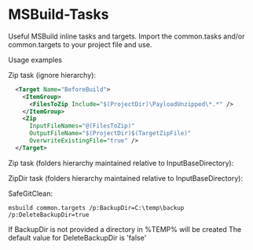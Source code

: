 MSBuild-Tasks
=============

Useful MSBuild inline tasks and targets. Import the common.tasks and/or common.targets to your project file and use. 

Usage examples

Zip task (ignore hierarchy):

```xml
  <Target Name="BeforeBuild">
    <ItemGroup>
      <FilesToZip Include="$(ProjectDir)\PayloadUnzipped\*.*" />
    </ItemGroup>
    <Zip 
      InputFileNames="@(FilesToZip)"
      OutputFileName="$(ProjectDir)$(TargetZipFile)"
      OverwriteExistingFile="true" />
  </Target>
```
Zip task (folders hierarchy maintained relative to InputBaseDirectory):

  <Target Name="BeforeBuild">
    <ItemGroup>
      <FilesToZip Include="$(ProjectDir)\PayloadUnzipped\*.*" />
    </ItemGroup>
    <Zip 
      InputFileNames="@(FilesToZip)"
      InputBaseDirectory="$(ProjectDir)\PayloadUnzipped"
      OutputFileName="$(ProjectDir)$(TargetZipFile)"
      OverwriteExistingFile="true" />
  </Target>
ZipDir task (folders hierarchy maintained relative to InputBaseDirectory):

  <Target Name="BeforeBuild">
    <ZipDir 
      InputBaseDirectory="$(ProjectDir)\PayloadUnzipped" 
      OutputFileName="$(ProjectDir)$(TargetZipFile)" 
      OverwriteExistingFile="true" 
      IncludeBaseDirectory="false" />
  </Target>

SafeGitClean:

```
msbuild common.targets /p:BackupDir=C:\temp\backup /p:DeleteBackupDir=true
```

If BackupDir is not provided a directory in %TEMP% will be created
The default value for DeleteBackupDir is 'false' 
